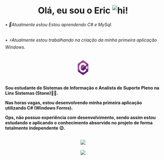 <h1 align="center">
  Olá, eu sou o Eric <img src="https://user-images.githubusercontent.com/1303154/88677602-1635ba80-d120-11ea-84d8-d263ba5fc3c0.gif" width="24px" alt="hi">!
</h1>

###### • 🌱Atualmente estou Estou aprendendo C# e MySql.

###### • ⚡Atualmente estou trabalhando na criação da minha primeira aplicação Windows.

<div align="center" >
  <img alt="Eric-Csharp" height="50" width="40" src="https://raw.githubusercontent.com/devicons/devicon/master/icons/csharp/csharp-original.svg">
</div>

##

<div>
  <h4>
    <p>Sou estudante de Sistemas de Informação e Analista de Suporte Pleno na Linx Sistemas (Stone)🧑‍💼.</p>
    <p>Nas horas vagas, estou desenvolvendo minha primeira aplicação utilizando C# (Windows Forms).</p>
    <p>Ops, não possuo experiência com desenvolvimento, sendo assim estou estudando e aplicando o conhecimento absorvido no projeto de forma totalmente independente 😉.     </p>
  </h4>
</div>

##

<div align="center" >
  <a href="https://www.linkedin.com/in/ericsilva-333" target="_blank"><img src="https://img.shields.io/badge/LinkedIn-0077B5?style=for-the-badge&logo=linkedin&logoColor=white" target="_blank"></a>
  
  <a href="https://www.instagram.com/eric.sad/" target="_blank"><img src="https://img.shields.io/badge/Instagram-E4405F?style=for-the-badge&logo=instagram&logoColor=white" target="_blank"></a> 
</div>
